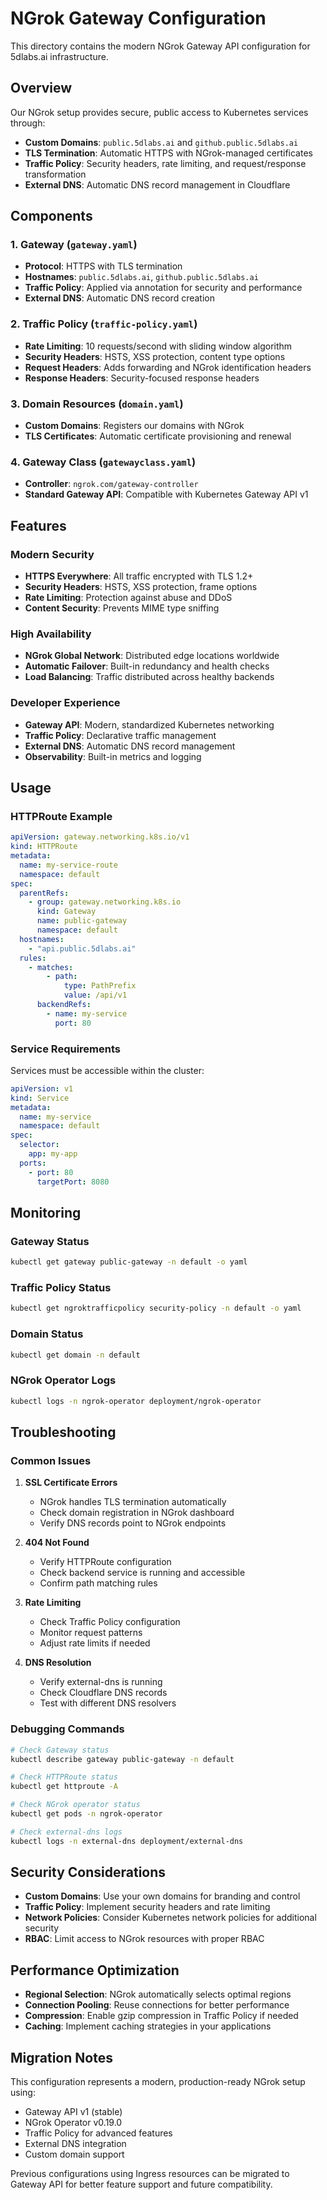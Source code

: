 # NGrok Gateway Configuration

This directory contains the modern NGrok Gateway API configuration for 5dlabs.ai infrastructure.

## Overview

Our NGrok setup provides secure, public access to Kubernetes services through:
- **Custom Domains**: `public.5dlabs.ai` and `github.public.5dlabs.ai`
- **TLS Termination**: Automatic HTTPS with NGrok-managed certificates
- **Traffic Policy**: Security headers, rate limiting, and request/response transformation
- **External DNS**: Automatic DNS record management in Cloudflare

## Components

### 1. Gateway (`gateway.yaml`)
- **Protocol**: HTTPS with TLS termination
- **Hostnames**: `public.5dlabs.ai`, `github.public.5dlabs.ai`
- **Traffic Policy**: Applied via annotation for security and performance
- **External DNS**: Automatic DNS record creation

### 2. Traffic Policy (`traffic-policy.yaml`)
- **Rate Limiting**: 10 requests/second with sliding window algorithm
- **Security Headers**: HSTS, XSS protection, content type options
- **Request Headers**: Adds forwarding and NGrok identification headers
- **Response Headers**: Security-focused response headers

### 3. Domain Resources (`domain.yaml`)
- **Custom Domains**: Registers our domains with NGrok
- **TLS Certificates**: Automatic certificate provisioning and renewal

### 4. Gateway Class (`gatewayclass.yaml`)
- **Controller**: `ngrok.com/gateway-controller`
- **Standard Gateway API**: Compatible with Kubernetes Gateway API v1

## Features

### Modern Security
- **HTTPS Everywhere**: All traffic encrypted with TLS 1.2+
- **Security Headers**: HSTS, XSS protection, frame options
- **Rate Limiting**: Protection against abuse and DDoS
- **Content Security**: Prevents MIME type sniffing

### High Availability
- **NGrok Global Network**: Distributed edge locations worldwide
- **Automatic Failover**: Built-in redundancy and health checks
- **Load Balancing**: Traffic distributed across healthy backends

### Developer Experience
- **Gateway API**: Modern, standardized Kubernetes networking
- **Traffic Policy**: Declarative traffic management
- **External DNS**: Automatic DNS record management
- **Observability**: Built-in metrics and logging

## Usage

### HTTPRoute Example
```yaml
apiVersion: gateway.networking.k8s.io/v1
kind: HTTPRoute
metadata:
  name: my-service-route
  namespace: default
spec:
  parentRefs:
    - group: gateway.networking.k8s.io
      kind: Gateway
      name: public-gateway
      namespace: default
  hostnames:
    - "api.public.5dlabs.ai"
  rules:
    - matches:
        - path:
            type: PathPrefix
            value: /api/v1
      backendRefs:
        - name: my-service
          port: 80
```

### Service Requirements
Services must be accessible within the cluster:
```yaml
apiVersion: v1
kind: Service
metadata:
  name: my-service
  namespace: default
spec:
  selector:
    app: my-app
  ports:
    - port: 80
      targetPort: 8080
```

## Monitoring

### Gateway Status
```bash
kubectl get gateway public-gateway -n default -o yaml
```

### Traffic Policy Status
```bash
kubectl get ngroktrafficpolicy security-policy -n default -o yaml
```

### Domain Status
```bash
kubectl get domain -n default
```

### NGrok Operator Logs
```bash
kubectl logs -n ngrok-operator deployment/ngrok-operator
```

## Troubleshooting

### Common Issues

1. **SSL Certificate Errors**
   - NGrok handles TLS termination automatically
   - Check domain registration in NGrok dashboard
   - Verify DNS records point to NGrok endpoints

2. **404 Not Found**
   - Verify HTTPRoute configuration
   - Check backend service is running and accessible
   - Confirm path matching rules

3. **Rate Limiting**
   - Check Traffic Policy configuration
   - Monitor request patterns
   - Adjust rate limits if needed

4. **DNS Resolution**
   - Verify external-dns is running
   - Check Cloudflare DNS records
   - Test with different DNS resolvers

### Debugging Commands
```bash
# Check Gateway status
kubectl describe gateway public-gateway -n default

# Check HTTPRoute status
kubectl get httproute -A

# Check NGrok operator status
kubectl get pods -n ngrok-operator

# Check external-dns logs
kubectl logs -n external-dns deployment/external-dns
```

## Security Considerations

- **Custom Domains**: Use your own domains for branding and control
- **Traffic Policy**: Implement security headers and rate limiting
- **Network Policies**: Consider Kubernetes network policies for additional security
- **RBAC**: Limit access to NGrok resources with proper RBAC

## Performance Optimization

- **Regional Selection**: NGrok automatically selects optimal regions
- **Connection Pooling**: Reuse connections for better performance
- **Compression**: Enable gzip compression in Traffic Policy if needed
- **Caching**: Implement caching strategies in your applications

## Migration Notes

This configuration represents a modern, production-ready NGrok setup using:
- Gateway API v1 (stable)
- NGrok Operator v0.19.0
- Traffic Policy for advanced features
- External DNS integration
- Custom domain support

Previous configurations using Ingress resources can be migrated to Gateway API for better feature support and future compatibility.
